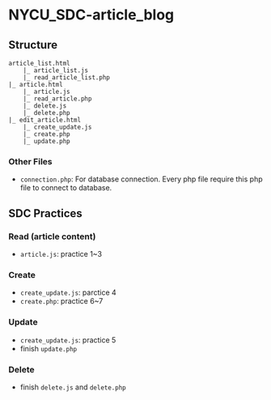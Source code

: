 # NYCU_SDC-article_blog
## Structure
```
article_list.html
    |_ article_list.js
    |_ read_article_list.php
|_ article.html
    |_ article.js
    |_ read_article.php
    |_ delete.js
    |_ delete.php
|_ edit_article.html
    |_ create_update.js
    |_ create.php
    |_ update.php
```
### Other Files
- `connection.php`: For database connection. Every php file require this php file to connect to database.
## SDC Practices
### Read (article content)
- `article.js`: practice 1~3
### Create
- `create_update.js`: parctice 4
- `create.php`: practice 6~7
### Update
- `create_update.js`: practice 5
- finish `update.php`
### Delete
- finish `delete.js` and `delete.php`
